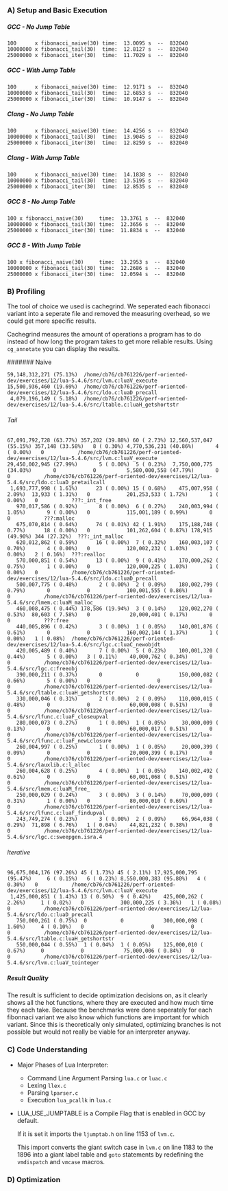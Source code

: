 
### A) Setup and Basic Execution

##### GCC - No Jump Table

```
100      x fibonacci_naive(30) time:  13.0095 s  --  832040
10000000 x fibonacci_tail(30)  time:  12.8127 s  --  832040
25000000 x fibonacci_iter(30)  time:  11.7029 s  --  832040
```

##### GCC - With Jump Table

```
100      x fibonacci_naive(30) time:  12.9171 s  --  832040
10000000 x fibonacci_tail(30)  time:  12.6853 s  --  832040
25000000 x fibonacci_iter(30)  time:  10.9147 s  --  832040
```

##### Clang - No Jump Table

```
100      x fibonacci_naive(30) time:  14.4256 s  --  832040
10000000 x fibonacci_tail(30)  time:  13.9045 s  --  832040
25000000 x fibonacci_iter(30)  time:  12.8259 s  --  832040
```

##### Clang - With Jump Table

```
100      x fibonacci_naive(30) time:  14.1838 s  --  832040
10000000 x fibonacci_tail(30)  time:  13.5195 s  --  832040
25000000 x fibonacci_iter(30)  time:  12.8535 s  --  832040
```

##### GCC 8 - No Jump Table 

```
100 x fibonacci_naive(30)     time:  13.3761 s  --  832040
10000000 x fibonacci_tail(30) time:  12.3656 s  --  832040
25000000 x fibonacci_iter(30) time:  11.8834 s  --  832040
```

##### GCC 8 - With Jump Table 

```
100 x fibonacci_naive(30)     time:  13.2953 s  --  832040
10000000 x fibonacci_tail(30) time:  12.2686 s  --  832040
25000000 x fibonacci_iter(30) time:  12.0594 s  --  832040
```

### B) Profiling

The tool of choice we used is cachegrind.
We seperated each fibonacci variant into a seperate file and removed the measuring overhead, so we could get more specific results.

Cachegrind measures the amount of operations a program has to do instead of how long the program takes to get more reliable results.
Using `cg_annotate` you can display the results.

####### Naive

```
59,148,312,271 (75.13%)  /home/cb76/cb761226/perf-oriented-dev/exercises/12/lua-5.4.6/src/lvm.c:luaV_execute
15,500,936,460 (19.69%)  /home/cb76/cb761226/perf-oriented-dev/exercises/12/lua-5.4.6/src/ldo.c:luaD_precall
 4,079,196,149 ( 5.18%)  /home/cb76/cb761226/perf-oriented-dev/exercises/12/lua-5.4.6/src/ltable.c:luaH_getshortstr
```

###### Tail

```
67,091,792,728 (63.77%) 357,202 (39.88%) 60 ( 2.73%) 12,560,537,047 (55.15%) 357,148 (33.58%)   8 ( 0.30%) 4,770,536,231 (40.86%)       4 ( 0.00%)   0           /home/cb76/cb761226/perf-oriented-dev/exercises/12/lua-5.4.6/src/lvm.c:luaV_execute
29,450,002,945 (27.99%)       5 ( 0.00%)  5 ( 0.23%)  7,750,000,775 (34.03%)       0            0          5,580,000,558 (47.79%)       0            0           /home/cb76/cb761226/perf-oriented-dev/exercises/12/lua-5.4.6/src/ldo.c:luaD_pretailcall
 1,693,777,998 ( 1.61%)      23 ( 0.00%) 15 ( 0.68%)    475,007,958 ( 2.09%)  13,933 ( 1.31%)   0            201,253,533 ( 1.72%)       1 ( 0.00%)   0           ???:_int_free
   970,017,586 ( 0.92%)       8 ( 0.00%)  6 ( 0.27%)    240,003,994 ( 1.05%)       9 ( 0.00%)   0            115,001,189 ( 0.99%)       0            0           ???:malloc
   675,070,814 ( 0.64%)      74 ( 0.01%) 42 ( 1.91%)    175,188,748 ( 0.77%)      18 ( 0.00%)   0            101,262,604 ( 0.87%) 178,915 (49.90%) 344 (27.32%)  ???:_int_malloc
   620,012,862 ( 0.59%)      16 ( 0.00%)  7 ( 0.32%)    160,003,107 ( 0.70%)       4 ( 0.00%)   0            120,002,232 ( 1.03%)       3 ( 0.00%)   2 ( 0.16%)  ???:realloc
   570,000,851 ( 0.54%)      13 ( 0.00%)  9 ( 0.41%)    170,000,262 ( 0.75%)       1 ( 0.00%)   0            120,000,225 ( 1.03%)       1 ( 0.00%)   0           /home/cb76/cb761226/perf-oriented-dev/exercises/12/lua-5.4.6/src/ldo.c:luaD_precall
   500,007,775 ( 0.48%)       2 ( 0.00%)  2 ( 0.09%)    180,002,799 ( 0.79%)       0            0            100,001,555 ( 0.86%)       0            0           /home/cb76/cb761226/perf-oriented-dev/exercises/12/lua-5.4.6/src/lmem.c:luaM_malloc_
   460,008,475 ( 0.44%) 178,586 (19.94%)  3 ( 0.14%)    120,002,270 ( 0.53%)  80,603 ( 7.58%)   0             20,000,401 ( 0.17%)       0            0           ???:free
   440,005,896 ( 0.42%)       3 ( 0.00%)  1 ( 0.05%)    140,001,876 ( 0.61%)       0            0            160,002,144 ( 1.37%)       1 ( 0.00%)   1 ( 0.08%)  /home/cb76/cb761226/perf-oriented-dev/exercises/12/lua-5.4.6/src/lgc.c:luaC_newobjdt
   420,005,489 ( 0.40%)       7 ( 0.00%)  5 ( 0.23%)    100,001,320 ( 0.44%)       5 ( 0.00%)   3 ( 0.11%)    40,000,762 ( 0.34%)       0            0           /home/cb76/cb761226/perf-oriented-dev/exercises/12/lua-5.4.6/src/lgc.c:freeobj
   390,000,211 ( 0.37%)       0           0             150,000,082 ( 0.66%)       5 ( 0.00%)   0                      0                0            0           /home/cb76/cb761226/perf-oriented-dev/exercises/12/lua-5.4.6/src/ltable.c:luaH_getshortstr
   330,000,046 ( 0.31%)       2 ( 0.00%)  2 ( 0.09%)    110,000,015 ( 0.48%)       0            0             60,000,008 ( 0.51%)       0            0           /home/cb76/cb761226/perf-oriented-dev/exercises/12/lua-5.4.6/src/lfunc.c:luaF_closeupval
   280,000,073 ( 0.27%)       1 ( 0.00%)  1 ( 0.05%)     30,000,009 ( 0.13%)       0            0             60,000,017 ( 0.51%)       0            0           /home/cb76/cb761226/perf-oriented-dev/exercises/12/lua-5.4.6/src/lfunc.c:luaF_newLclosure
   260,004,997 ( 0.25%)       1 ( 0.00%)  1 ( 0.05%)     20,000,399 ( 0.09%)       0            0             20,000,399 ( 0.17%)       0            0           /home/cb76/cb761226/perf-oriented-dev/exercises/12/lua-5.4.6/src/lauxlib.c:l_alloc
   260,004,628 ( 0.25%)       4 ( 0.00%)  1 ( 0.05%)    140,002,492 ( 0.61%)       0            0             60,001,068 ( 0.51%)       0            0           /home/cb76/cb761226/perf-oriented-dev/exercises/12/lua-5.4.6/src/lmem.c:luaM_free_
   250,000,029 ( 0.24%)       3 ( 0.00%)  3 ( 0.14%)     70,000,009 ( 0.31%)       1 ( 0.00%)   0             80,000,010 ( 0.69%)       0            0           /home/cb76/cb761226/perf-oriented-dev/exercises/12/lua-5.4.6/src/lfunc.c:luaF_findupval
   243,749,274 ( 0.23%)       3 ( 0.00%)  2 ( 0.09%)     66,964,038 ( 0.29%)  71,898 ( 6.76%)   1 ( 0.04%)    44,821,232 ( 0.38%)       0            0           /home/cb76/cb761226/perf-oriented-dev/exercises/12/lua-5.4.6/src/lgc.c:sweepgen.isra.4
```

###### Iterative

```
96,675,004,176 (97.26%) 45 ( 1.73%) 45 ( 2.11%) 17,925,000,795 (95.47%)     6 ( 0.15%)   6 ( 0.23%) 8,550,000,383 (95.80%)   4 ( 0.30%)   0           /home/cb76/cb761226/perf-oriented-dev/exercises/12/lua-5.4.6/src/lvm.c:luaV_execute
 1,425,000,851 ( 1.43%) 13 ( 0.50%)  9 ( 0.42%)    425,000,262 ( 2.26%)     1 ( 0.02%)   0            300,000,225 ( 3.36%)   1 ( 0.08%)   0           /home/cb76/cb761226/perf-oriented-dev/exercises/12/lua-5.4.6/src/ldo.c:luaD_precall
   750,000,261 ( 0.75%)  0           0             300,000,098 ( 1.60%)     4 ( 0.10%)   0                      0            0            0           /home/cb76/cb761226/perf-oriented-dev/exercises/12/lua-5.4.6/src/ltable.c:luaH_getshortstr
   550,000,044 ( 0.55%)  1 ( 0.04%)  1 ( 0.05%)    125,000,010 ( 0.67%)     0            0             75,000,006 ( 0.84%)   0            0           /home/cb76/cb761226/perf-oriented-dev/exercises/12/lua-5.4.6/src/lvm.c:luaV_tointeger
```

##### Result Quality

The result is sufficient to decide optimization decisions on, as it clearly shows all the hot functions, where they are executed and how much time they each take.
Because the benchmarks were done seperately for each fibonnaci variant we also know which functions are important for which variant.
Since this is theoretically only simulated, optimizing branches is not possible but would not really be viable for an interpreter anyway.

### C) Code Understanding

- Major Phases of Lua Interpreter:
  - Command Line Argument Parsing `lua.c` or `luac.c` 
  - Lexing `llex.c`
  - Parsing `lparser.c`
  - Execution `lua_pcallk` in `lua.c`

- LUA_USE_JUMPTABLE is a Compile Flag that is enabled in GCC by default.

  If it is set it imports the `ljumptab.h` on line 1153 of `lvm.c`.

  This import converts the giant switch case in `lvm.c` on line 1183 to the 1896 into a giant label table and `goto` statements by redefining the `vmdispatch` and `vmcase` macros.

### D) Optimization
